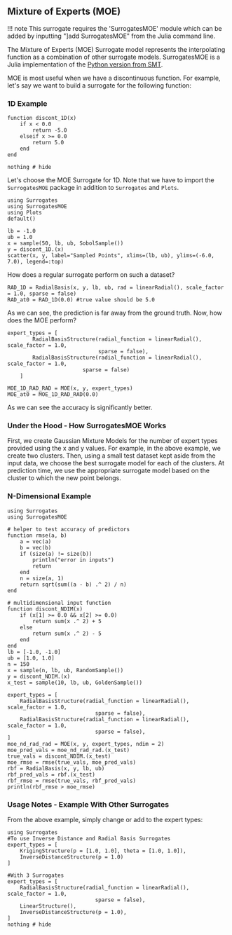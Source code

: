 ## Mixture of Experts (MOE)

!!! note
    This surrogate requires the 'SurrogatesMOE' module which can be added by inputting "]add SurrogatesMOE" from the Julia command line. 

The Mixture of Experts (MOE) Surrogate model represents the interpolating function as a combination of other surrogate models. SurrogatesMOE is a Julia implementation of the [Python version from SMT](https://smt.readthedocs.io/en/latest/_src_docs/applications/moe.html).

MOE is most useful when we have a discontinuous function. For example, let's say we want to build a surrogate for the following function:

### 1D Example

```@example MOE_1D
function discont_1D(x)
    if x < 0.0
        return -5.0
    elseif x >= 0.0
        return 5.0
    end
end

nothing # hide
```

Let's choose the MOE Surrogate for 1D. Note that we have to import the `SurrogatesMOE` package in addition to `Surrogates` and `Plots`.

```@example MOE_1D
using Surrogates
using SurrogatesMOE
using Plots
default()

lb = -1.0
ub = 1.0
x = sample(50, lb, ub, SobolSample())
y = discont_1D.(x)
scatter(x, y, label="Sampled Points", xlims=(lb, ub), ylims=(-6.0, 7.0), legend=:top)
```

How does a regular surrogate perform on such a dataset?

```@example MOE_1D
RAD_1D = RadialBasis(x, y, lb, ub, rad = linearRadial(), scale_factor = 1.0, sparse = false)
RAD_at0 = RAD_1D(0.0) #true value should be 5.0
```

As we can see, the prediction is far away from the ground truth. Now, how does the MOE perform?

```@example MOE_1D
expert_types = [
        RadialBasisStructure(radial_function = linearRadial(), scale_factor = 1.0,
                             sparse = false),
        RadialBasisStructure(radial_function = linearRadial(), scale_factor = 1.0,
                        sparse = false)
    ]

MOE_1D_RAD_RAD = MOE(x, y, expert_types)
MOE_at0 = MOE_1D_RAD_RAD(0.0)
```

As we can see the accuracy is significantly better. 

### Under the Hood - How SurrogatesMOE Works

First, we create Gaussian Mixture Models for the number of expert types provided using the x and y values. For example, in the above example, we create two clusters. Then, using a small test dataset kept aside from the input data, we choose the best surrogate model for each of the clusters. At prediction time, we use the appropriate surrogate model based on the cluster to which the new point belongs.

### N-Dimensional Example

```@example MOE_ND
using Surrogates
using SurrogatesMOE

# helper to test accuracy of predictors
function rmse(a, b)
    a = vec(a)
    b = vec(b)
    if (size(a) != size(b))
        println("error in inputs")
        return
    end
    n = size(a, 1)
    return sqrt(sum((a - b) .^ 2) / n)
end

# multidimensional input function
function discont_NDIM(x)
    if (x[1] >= 0.0 && x[2] >= 0.0)
        return sum(x .^ 2) + 5
    else
        return sum(x .^ 2) - 5
    end
end
lb = [-1.0, -1.0]
ub = [1.0, 1.0]
n = 150
x = sample(n, lb, ub, RandomSample())
y = discont_NDIM.(x)
x_test = sample(10, lb, ub, GoldenSample())

expert_types = [
    RadialBasisStructure(radial_function = linearRadial(), scale_factor = 1.0,
                            sparse = false),
    RadialBasisStructure(radial_function = linearRadial(), scale_factor = 1.0,
                            sparse = false),
]
moe_nd_rad_rad = MOE(x, y, expert_types, ndim = 2)
moe_pred_vals = moe_nd_rad_rad.(x_test)
true_vals = discont_NDIM.(x_test)
moe_rmse = rmse(true_vals, moe_pred_vals)
rbf = RadialBasis(x, y, lb, ub)
rbf_pred_vals = rbf.(x_test)
rbf_rmse = rmse(true_vals, rbf_pred_vals)
println(rbf_rmse > moe_rmse)
```

### Usage Notes - Example With Other Surrogates

From the above example, simply change or add to the expert types:

```@example SurrogateExamples
using Surrogates
#To use Inverse Distance and Radial Basis Surrogates
expert_types = [
    KrigingStructure(p = [1.0, 1.0], theta = [1.0, 1.0]),
    InverseDistanceStructure(p = 1.0)
]

#With 3 Surrogates
expert_types = [
    RadialBasisStructure(radial_function = linearRadial(), scale_factor = 1.0,
                            sparse = false),
    LinearStructure(),
    InverseDistanceStructure(p = 1.0),
]
nothing # hide
```
